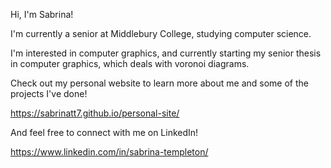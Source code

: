 Hi, I'm Sabrina! 

I'm currently a senior at Middlebury College, studying computer science. 

I'm interested in computer graphics, and currently starting my senior thesis in computer graphics, which deals with voronoi diagrams. 

Check out my personal website to learn more about me and some of the projects I've done! 

https://sabrinatt7.github.io/personal-site/

And feel free to connect with me on LinkedIn!

https://www.linkedin.com/in/sabrina-templeton/

